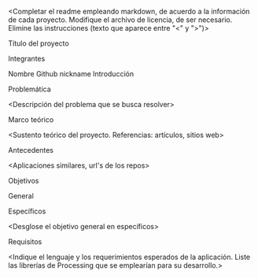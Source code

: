 <Completar el readme empleando markdown, de acuerdo a la información de cada proyecto. Modifique el archivo de licencia, de ser necesario. Elimine las instrucciones (texto que aparece entre "<" y ">")>

Título del proyecto

Integrantes

Nombre	Github nickname
Introducción

Problemática

<Descripción del problema que se busca resolver>

Marco teórico

<Sustento teórico del proyecto. Referencias: artículos, sitios web>

Antecedentes

<Aplicaciones similares, url's de los repos>

Objetivos

General

Específicos

<Desglose el objetivo general en específicos>

Requisitos

<Indique el lenguaje y los requerimientos esperados de la aplicación. Liste las librerías de Processing que se emplearían para su desarrollo.>
